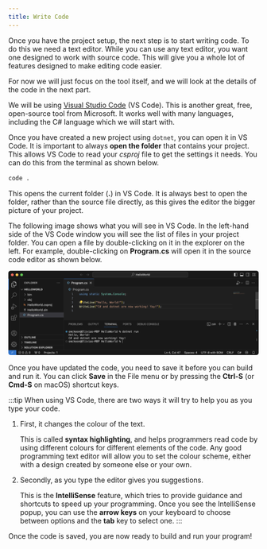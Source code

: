 ```yaml
---
title: Write Code
---
```


Once you have the project setup, the next step is to start writing code. To do this we need a text editor. While you can use any text editor, you want one designed to work with source code. This will give you a whole lot of features designed to make editing code easier.

For now we will just focus on the tool itself, and we will look at the details of the code in the next part.

We will be using [Visual Studio Code](https://code.visualstudio.com) (VS Code). This is another great, free, open-source tool from Microsoft. It works well with many languages, including the C# language which we will start with.

Once you have created a new project using `dotnet`, you can open it in VS Code. It is important to always **open the folder** that contains your project. This allows VS Code to read your *csproj* file to get the settings it needs. You can do this from the terminal as shown below.

```sh
code .
```

This opens the current folder (**.**) in VS Code. It is always best to open the folder, rather than the source file directly, as this gives the editor the bigger picture of your project.

The following image shows what you will see in VS Code. In the left-hand side of the VS Code window you will see the list of files in your project folder. You can open a file by double-clicking on it in the explorer on the left. For example, double-clicking on **Program.cs** will open it in the source code editor as shown below.

![Visual Studio Code](../2-put-together/images/vscode-cli-hello-world-output.png)

Once you have updated the code, you need to save it before you can build and run it. You can click **Save** in the File menu or by pressing the **Ctrl-S** (or **Cmd-S** on macOS) shortcut keys.

:::tip
When using VS Code, there are two ways it will try to help you as you type your code.

1. First, it changes the colour of the text.

    This is called **syntax highlighting**, and helps programmers read code by using different colours for different elements of the code.
    Any good programming text editor will allow you to set the colour scheme, either with a design created by someone else or your own.

2. Secondly, as you type the editor gives you suggestions.

    This is the **IntelliSense** feature, which tries to provide guidance and shortcuts to speed up your programming.
    Once you see the IntelliSense popup, you can use the **arrow keys** on your keyboard to choose between options and the **tab** key to select one.
:::

Once the code is saved, you are now ready to build and run your program!
